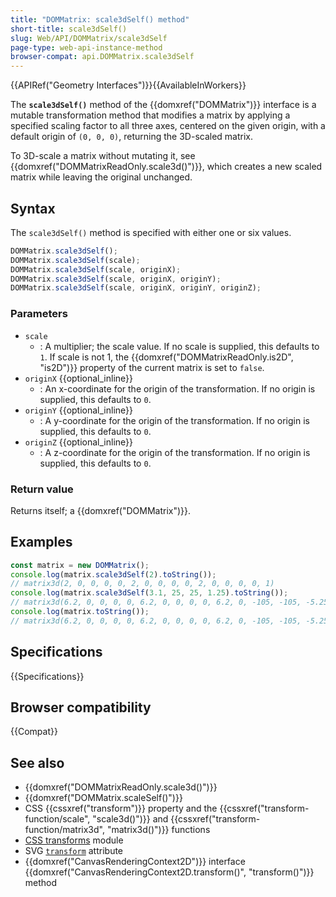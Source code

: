 ```yaml
---
title: "DOMMatrix: scale3dSelf() method"
short-title: scale3dSelf()
slug: Web/API/DOMMatrix/scale3dSelf
page-type: web-api-instance-method
browser-compat: api.DOMMatrix.scale3dSelf
---
```


{{APIRef("Geometry Interfaces")}}{{AvailableInWorkers}}

The **`scale3dSelf()`** method of the {{domxref("DOMMatrix")}} interface is a mutable transformation method that modifies a matrix by applying a specified scaling factor to all three axes, centered on the given origin, with a default origin of `(0, 0, 0)`, returning the 3D-scaled matrix.

To 3D-scale a matrix without mutating it, see {{domxref("DOMMatrixReadOnly.scale3d()")}}, which creates a new scaled matrix while leaving the original unchanged.

## Syntax

The `scale3dSelf()` method is specified with either one or six values.

```js
DOMMatrix.scale3dSelf();
DOMMatrix.scale3dSelf(scale);
DOMMatrix.scale3dSelf(scale, originX);
DOMMatrix.scale3dSelf(scale, originX, originY);
DOMMatrix.scale3dSelf(scale, originX, originY, originZ);
```

### Parameters

- `scale`
  - : A multiplier; the scale value. If no scale is supplied, this defaults to `1`. If scale is not 1, the {{domxref("DOMMatrixReadOnly.is2D", "is2D")}} property of the current matrix is set to `false`.
- `originX` {{optional_inline}}
  - : An x-coordinate for the origin of the transformation. If no origin is supplied, this defaults to `0`.
- `originY` {{optional_inline}}
  - : A y-coordinate for the origin of the transformation. If no origin is supplied, this defaults to `0`.
- `originZ` {{optional_inline}}
  - : A z-coordinate for the origin of the transformation. If no origin is supplied, this defaults to `0`.

### Return value

Returns itself; a {{domxref("DOMMatrix")}}.

## Examples

```js
const matrix = new DOMMatrix();
console.log(matrix.scale3dSelf(2).toString());
// matrix3d(2, 0, 0, 0, 0, 2, 0, 0, 0, 0, 2, 0, 0, 0, 0, 1)
console.log(matrix.scale3dSelf(3.1, 25, 25, 1.25).toString());
// matrix3d(6.2, 0, 0, 0, 0, 6.2, 0, 0, 0, 0, 6.2, 0, -105, -105, -5.25, 1)
console.log(matrix.toString());
// matrix3d(6.2, 0, 0, 0, 0, 6.2, 0, 0, 0, 0, 6.2, 0, -105, -105, -5.25, 1) (same as above)
```

## Specifications

{{Specifications}}

## Browser compatibility

{{Compat}}

## See also

- {{domxref("DOMMatrixReadOnly.scale3d()")}}
- {{domxref("DOMMatrix.scaleSelf()")}}
- CSS {{cssxref("transform")}} property and the {{cssxref("transform-function/scale", "scale3d()")}} and {{cssxref("transform-function/matrix3d", "matrix3d()")}} functions
- [CSS transforms](/en-US/docs/Web/CSS/CSS_transforms) module
- SVG [`transform`](/en-US/docs/Web/SVG/Attribute/transform) attribute
- {{domxref("CanvasRenderingContext2D")}} interface {{domxref("CanvasRenderingContext2D.transform()", "transform()")}} method
